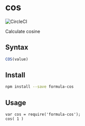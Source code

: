 # cos

![CircleCI](https://circleci.com/gh/FormulaPages/cos.svg?style=shield&circle-token=:circle-token)

Calculate cosine 

## Syntax

```js
COS(value)
```

## Install

```sh
npm install --save formula-cos
```

## Usage

```
var cos = require('formula-cos');
cos( 1 )
```
